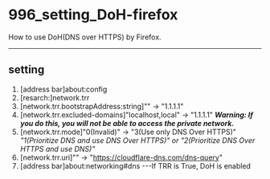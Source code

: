 # 996_setting_DoH-firefox


How to use DoH(DNS over HTTPS) by Firefox.  

***

## setting
1. [address bar]about:config
0. [resarch:]network.trr
0. [network.trr.bootstrapAddress:string]"" -> "1.1.1.1"
0. [network.trr.excluded-domains]"localhost,local" -> "1.1.1.1"  ***Warning: If you do this, you will not be able to access the private network.***
0. [network.trr.mode]"0(Invalid)" ->  "3(Use only DNS Over HTTPS)"  
   *"1(Prioritize DNS and use DNS Over HTTPS)" or "2(Prioritize DNS Over HTTPS and use DNS)"*
0. [network.trr.uri]"" -> "https://cloudflare-dns.com/dns-query"
0. [address bar]about:networking#dns ---If TRR is True, DoH is enabled
